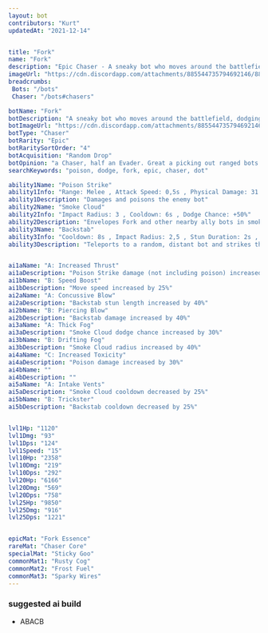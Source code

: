 ```yaml
---
layout: bot
contributors: "Kurt"
updatedAt: "2021-12-14"


title: "Fork"
name: "Fork"
description: "Epic Chaser - A sneaky bot who moves around the battlefield, dodging attacks and leaving enemies poisoned"
imageUrl: "https://cdn.discordapp.com/attachments/885544735794692146/885548328291557386/fork.png"
breadcrumbs: 
 Bots: "/bots"
 Chaser: "/bots#chasers"

botName: "Fork"
botDescription: "A sneaky bot who moves around the battlefield, dodging attacks and leaving enemies poisoned"
botImageUrl: "https://cdn.discordapp.com/attachments/885544735794692146/885548328291557386/fork.png"
botType: "Chaser"
botRarity: "Epic"
botRaritySortOrder: "4"
botAcquisition: "Random Drop"
botOpinion: "a Chaser, half an Evader. Great a picking out ranged bots hidden away from the fight"
searchKeywords: "poison, dodge, fork, epic, chaser, dot"

ability1Name: "Poison Strike"
ability1Info: "Range: Melee , Attack Speed: 0,5s , Physical Damage: 31 , Poison Duration: 5s , Poison Damage per Second: 62 "
ability1Description: "Damages and poisons the enemy bot"
ability2Name: "Smoke Cloud"
ability2Info: "Impact Radius: 3 , Cooldown: 6s , Dodge Chance: +50%"
ability2Description: "Envelopes Fork and other nearby ally bots in smoke, increasing their dodge against enemy melee attacks"
ability3Name: "Backstab"
ability3Info: "Cooldown: 8s , Impact Radius: 2,5 , Stun Duration: 2s , Physical Damage: 80"
ability3Description: "Teleports to a random, distant bot and strikes them in the back, stunning and damaging them"


ai1aName: "A: Increased Thrust"
ai1aDescription: "Poison Strike damage (not including poison) increased by 30%"
ai1bName: "B: Speed Boost"
ai1bDescription: "Move speed increased by 25%"
ai2aName: "A: Concussive Blow"
ai2aDescription: "Backstab stun length increased by 40%"
ai2bName: "B: Piercing Blow"
ai2bDescription: "Backstab damage increased by 40%"
ai3aName: "A: Thick Fog"
ai3aDescription: "Smoke Cloud dodge chance increased by 30%"
ai3bName: "B: Drifting Fog"
ai3bDescription: "Smoke Cloud radius increased by 40%"
ai4aName: "C: Increased Toxicity"
ai4aDescription: "Poison damage increased by 30%"
ai4bName: ""
ai4bDescription: ""
ai5aName: "A: Intake Vents"
ai5aDescription: "Smoke Cloud cooldown decreased by 25%"
ai5bName: "B: Trickster"
ai5bDescription: "Backstab cooldown decreased by 25%"


lvl1Hp: "1120"
lvl1Dmg: "93"
lvl1Dps: "124"
lvl1Speed: "15"
lvl10Hp: "2358"
lvl10Dmg: "219"
lvl10Dps: "292"
lvl20Hp: "6166"
lvl20Dmg: "569"
lvl20Dps: "758"
lvl25Hp: "9850"
lvl25Dmg: "916"
lvl25Dps: "1221"


epicMat: "Fork Essence"
rareMat: "Chaser Core"
specialMat: "Sticky Goo"
commonMat1: "Rusty Cog"
commonMat2: "Frost Fuel"
commonMat3: "Sparky Wires"
---
```


### suggested ai build
- ABACB
